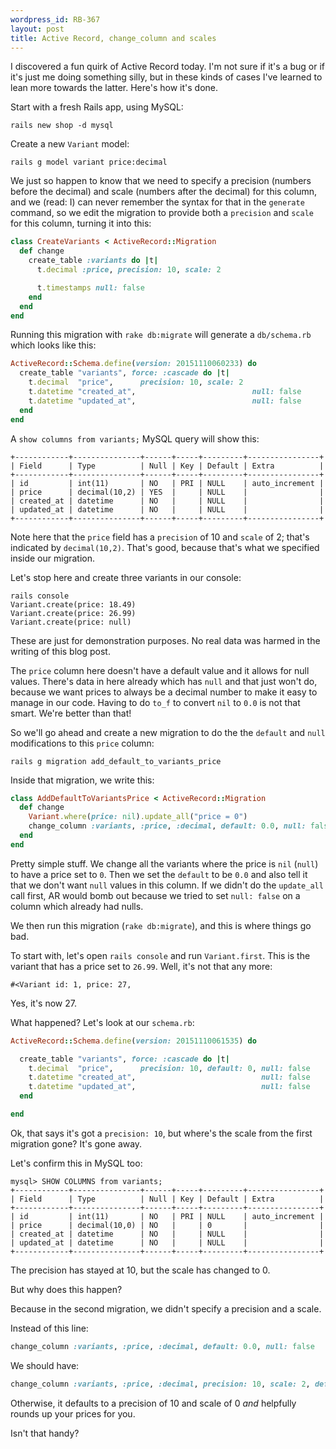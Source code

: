 ```yaml
--- 
wordpress_id: RB-367
layout: post
title: Active Record, change_column and scales
---
```


I discovered a fun quirk of Active Record today. I'm not sure if it's a bug or if it's just me doing something silly, but in these kinds of cases I've learned to lean more towards the latter. Here's how it's done.

Start with a fresh Rails app, using MySQL:

```
rails new shop -d mysql
```

Create a new `Variant` model:

```
rails g model variant price:decimal
```

We just so happen to know that we need to specify a precision (numbers before the decimal) and scale (numbers after the decimal) for this column, and we (read: I) can never remember the syntax for that in the `generate` command, so we edit the migration to provide both a `precision` and `scale` for this column, turning it into this:

```ruby
class CreateVariants < ActiveRecord::Migration
  def change
    create_table :variants do |t|
      t.decimal :price, precision: 10, scale: 2

      t.timestamps null: false
    end
  end
end
```

Running this migration with `rake db:migrate` will generate a `db/schema.rb` which looks like this:

```ruby
ActiveRecord::Schema.define(version: 20151110060233) do
  create_table "variants", force: :cascade do |t|
    t.decimal  "price",      precision: 10, scale: 2
    t.datetime "created_at",                          null: false
    t.datetime "updated_at",                          null: false
  end
end
```

A `show columns from variants;` MySQL query will show this:

```
+------------+---------------+------+-----+---------+----------------+
| Field      | Type          | Null | Key | Default | Extra          |
+------------+---------------+------+-----+---------+----------------+
| id         | int(11)       | NO   | PRI | NULL    | auto_increment |
| price      | decimal(10,2) | YES  |     | NULL    |                |
| created_at | datetime      | NO   |     | NULL    |                |
| updated_at | datetime      | NO   |     | NULL    |                |
+------------+---------------+------+-----+---------+----------------+
```

Note here that the `price` field has a `precision` of 10 and `scale` of 2; that's indicated by `decimal(10,2)`. That's good, because that's what we specified inside our migration.

Let's stop here and create three variants in our console:

```
rails console
Variant.create(price: 18.49)
Variant.create(price: 26.99)
Variant.create(price: null)
```

These are just for demonstration purposes. No real data was harmed in the writing of this blog post.

The `price` column here doesn't have a default value and it allows for null values. There's data in here already which has `null` and that just won't do, because we want prices to always be a decimal number to make it easy to manage in our code. Having to do `to_f` to convert `nil` to `0.0` is not that smart. We're better than that!

So we'll go ahead and create a new migration to do the the `default` and `null` modifications to this `price` column:

```
rails g migration add_default_to_variants_price
```

Inside that migration, we write this:

```ruby
class AddDefaultToVariantsPrice < ActiveRecord::Migration
  def change
    Variant.where(price: nil).update_all("price = 0")
    change_column :variants, :price, :decimal, default: 0.0, null: false
  end
end
```

Pretty simple stuff. We change all the variants where the price is `nil` (`null`) to have a price set to `0`. Then we set the `default` to be `0.0` and also tell it that we don't want `null` values in this column. If we didn't do the `update_all` call first, AR would bomb out because we tried to set `null: false` on a column which already had nulls.

We then run this migration (`rake db:migrate`), and this is where things go bad.

To start with, let's open `rails console` and run `Variant.first`. This is the variant that has a price set to `26.99`. Well, it's not that any more:

```
#<Variant id: 1, price: 27,
```

Yes, it's now 27.

What happened? Let's look at our `schema.rb`:

```ruby
ActiveRecord::Schema.define(version: 20151110061535) do

  create_table "variants", force: :cascade do |t|
    t.decimal  "price",      precision: 10, default: 0, null: false
    t.datetime "created_at",                            null: false
    t.datetime "updated_at",                            null: false
  end

end
```

Ok, that says it's got a `precision: 10`, but where's the scale from the first migration gone? It's gone away.

Let's confirm this in MySQL too:

```
mysql> SHOW COLUMNS from variants;
+------------+---------------+------+-----+---------+----------------+
| Field      | Type          | Null | Key | Default | Extra          |
+------------+---------------+------+-----+---------+----------------+
| id         | int(11)       | NO   | PRI | NULL    | auto_increment |
| price      | decimal(10,0) | NO   |     | 0       |                |
| created_at | datetime      | NO   |     | NULL    |                |
| updated_at | datetime      | NO   |     | NULL    |                |
+------------+---------------+------+-----+---------+----------------+
```

The precision has stayed at 10, but the scale has changed to 0.

But why does this happen?

Because in the second migration, we didn't specify a precision and a scale.

Instead of this line:

```ruby
change_column :variants, :price, :decimal, default: 0.0, null: false
```

We should have:

```ruby
change_column :variants, :price, :decimal, precision: 10, scale: 2, default: 0.0, null: false
```

Otherwise, it defaults to a precision of 10 and scale of 0 _and_ helpfully rounds up your prices for you.

Isn't that handy?
